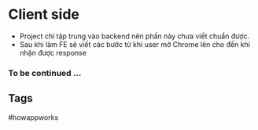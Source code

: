 # Client side
* Project chỉ tập trung vào backend nên phần này chưa viết chuẩn được.
* Sau khi làm FE sẽ viết các bước từ khi user mở Chrome lên cho đến khi nhận được response

### To be continued ...


## Tags
#howappworks